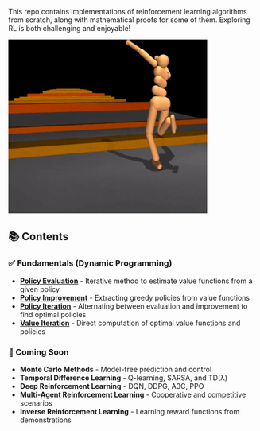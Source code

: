 This repo contains implementations of reinforcement learning algorithms from scratch, along with mathematical proofs for some of them.
Exploring RL is both challenging and enjoyable!

![RL Demo](run.gif)

## 📚 Contents

### ✅ Fundamentals (Dynamic Programming)
- **[Policy Evaluation](Fundemantals/policy_evaluation.py)** - Iterative method to estimate value functions from a given policy
- **[Policy Improvement](Fundemantals/policy_enhancement.py)** - Extracting greedy policies from value functions
- **[Policy Iteration](Fundemantals/policy_enhancement.py)** - Alternating between evaluation and improvement to find optimal policies
- **[Value Iteration](Fundemantals/value_iteration.py)** - Direct computation of optimal value functions and policies

### 🔄 Coming Soon
- **Monte Carlo Methods** - Model-free prediction and control
- **Temporal Difference Learning** - Q-learning, SARSA, and TD(λ)
- **Deep Reinforcement Learning** - DQN, DDPG, A3C, PPO
- **Multi-Agent Reinforcement Learning** - Cooperative and competitive scenarios
- **Inverse Reinforcement Learning** - Learning reward functions from demonstrations



